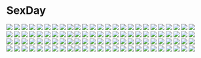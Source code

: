 # SexDay
![](https://konachan.com/jpeg/23c633e646829b5c0afb4b192d7d8a77/Konachan.com%20-%20193660%202girls%20blue_hair%20boots%20braids%20dress%20gray_hair%20hat%20headdress%20knife%20maid%20red_eyes%20short_hair%20skirt%20touhou%20vampire%20weapon%20wings%20wristwear%20yutapon.jpg)
![](https://konachan.com/jpeg/10b8f69733aebe86707676e50cfd7a06/Konachan.com%20-%20220633%20animal%20blonde_hair%20caterpie%20hat%20kazenokaze%20long_hair%20mouse%20pikachu%20pokemon%20ponytail%20rattata%20water%20yellow_eyes%20yellow_%28pokemon%29.jpg)
![](https://konachan.com/image/edb8811e040ee7ba795e032c6caea9f5/Konachan.com%20-%20164523%20dual_color%20ib%20jpeg_artifacts%20mary_%28ib%29.jpg)
![](https://konachan.com/image/6c9065e53b76a7a82c085e7ed00398c8/Konachan.com%20-%20232804%20aliasing%20building%20city%20original%20ryuuri_susuki.jpg)
![](https://konachan.com/image/cf836ef9220cbcf4d1025cb5dc81f50b/Konachan.com%20-%2012103%20range_murata%20tagme.jpg)
![](https://konachan.com/image/e0d738264333dc5cd2795aa6937af4d2/Konachan.com%20-%2073758%20aqua_eyes%20aqua_hair%20dark%20forfreedo%20green_eyes%20green_hair%20hatsune_miku%20long_hair%20thighhighs%20twintails%20vocaloid.jpg)
![](https://konachan.com/image/c2597b90efda775ac88b3a2791c10c48/Konachan.com%20-%20106283%20boots%20dark%20fire%20fujiwara_no_mokou%20gray_hair%20long_hair%20navex%20night%20ribbons%20sky%20stars%20touhou.jpg)
![](https://konachan.com/image/e8ab8642d5784c6d1d3d6bae35711ae1/Konachan.com%20-%20295641%20animal_ears%20arknights%20black_hair%20breasts%20building%20city%20cleavage%20close%20clouds%20group%20horns%20long_hair%20orange_hair%20red_hair%20sho_%28sumika%29%20short_hair%20sky.jpg)
![](https://konachan.com/image/783fa85b07b868b5e64ee76db4503d4c/Konachan.com%20-%2021556%20bleach%20kuchiki_rukia.jpg)
![](https://konachan.com/image/3db3678fe8d7b48ad5c20d8b78b5fa52/Konachan.com%20-%2067034%20black_hair%20blue_eyes%20brown_eyes%20long_hair%20marina_ismail%20mobile_suit_gundam%20mobile_suit_gundam_00%20setsuna_f_seiei%20signed.jpg)
![](https://konachan.com/image/357f7f6ab188810d6f6e17a19a9d051e/Konachan.com%20-%2086918%20animal%20bat%20breasts%20cape%20cleavage%20hat%20iga_tomoteru%20moon%20necklace%20original%20red_eyes%20stockings%20thighhighs%20witch.jpg)
![](https://konachan.com/image/63be0c73dca3ea1ed31435269b4ed8b3/Konachan.com%20-%20201162%20aqua_eyes%20aqua_hair%20clouds%20dress%20flowers%20hatsune_miku%20lan_jue%20long_hair%20sky%20summer_dress%20sunset%20twintails%20vocaloid.jpg)
![](https://konachan.com/jpeg/5b5578dd9242e8defad57e69812b9b59/Konachan.com%20-%20204619%20black_hair%20brown_eyes%20cropped%20japanese_clothes%20kimono%20long_hair%20petals%20sword%20tagme_%28artist%29%20thighhighs%20weapon.jpg)
![](https://konachan.com/jpeg/e7716bbbbac2dddae3be17b9313fe816/Konachan.com%20-%20304264%20blush%20book%20drink%20food%20fruit%20hat%20horns%20long_hair%20original%20purple_hair%20shinoba%20strawberry.jpg)
![](https://konachan.com/jpeg/7955cbe342603319094e0d6ddd6a5337/Konachan.com%20-%2098942%20charlotte_%28mahou_shoujo_madoka_magica%29%20mahou_shoujo_madoka_magica.jpg)
![](https://konachan.com/jpeg/ac14d9cb5eaf36412370737ad4c3d81d/Konachan.com%20-%20142860%20katana%20konpaku_youmu%20myon%20sword%20touhou%20weapon%20yam-potong.jpg)
![](https://konachan.com/image/1c4f4981acb7aafb5a2e90cf448b3d1c/Konachan.com%20-%2030104%20memories_off.jpg)
![](https://konachan.com/jpeg/9600931bfe267a74f32ac122ed61cd21/Konachan.com%20-%20172041%20glasses%20k10k%20k-on%21%20nakano_azusa%20pantyhose%20twintails.jpg)
![](https://konachan.com/image/28e98d4baf3d02b699e031fcd6748b9d/Konachan.com%20-%2088645%202girls%20long_hair%20pointed_ears%20record_of_agarest_war%20short_hair.jpg)
![](https://konachan.com/image/0ed1cfca5396c6805cfd27e0a11f36e4/Konachan.com%20-%20172757%20aqua_eyes%20aqua_hair%20boots%20gloves%20hatsune_miku%20headphones%20infukun%20long_hair%20motorcycle%20thighhighs%20torn_clothes%20twintails%20vocaloid.jpg)
![](https://konachan.com/image/6dce0d907e221db8c87c3b69974c7371/Konachan.com%20-%2068407%20blue_hair%20original%20umishima_senbon%20water%20white.jpg)
![](https://konachan.com/jpeg/adebda99967bf7599c2e9f8a13496ef9/Konachan.com%20-%20188749%20breasts%20butterfly%20cleavage%20hat%20japanese_clothes%20kneehighs%20long_hair%20minust%20petals%20pink_eyes%20pink_hair%20saigyouji_yuyuko%20touhou.jpg)
![](https://konachan.com/image/74e1dae87001465951402fdd8f298a37/Konachan.com%20-%2019401%20appleseed%20deunan_knute.jpg)
![](https://konachan.com/jpeg/267e540369653f06bc6b7e2a84c9d0ff/Konachan.com%20-%20210149%20animal%20car%20cosplay%20dog%20fate_stay_night%20fate_%28series%29%20gloves%20gradient%20hat%20maredoro%20police%20police_uniform%20saber%20skirt%20uniform%20white.jpg)
![](https://konachan.com/jpeg/26947ded77547b1a4e4c180c249bfbfe/Konachan.com%20-%20102103%20hakusairanger%20mahou_shoujo_madoka_magica%20red%20sakura_kyouko.jpg)
![](https://konachan.com/image/d381ed21a53876432f84aa44c628af3e/Konachan.com%20-%20180217%20aqua_eyes%20blue_eyes%20blue_hair%20blush%20braids%20chibi%20cilica%20drink%20food%20fruit%20gloves%20group%20hat%20ice_cream%20navel%20ponytail%20red_eyes%20ribbons%20tears%20twintails.jpg)
![](https://konachan.com/jpeg/82813bfb93f4462eccec8ec42a40e312/Konachan.com%20-%20147796%20breasts%20hewsack%20maid.jpg)
![](https://konachan.com/image/3fd8606a08711b0225163c5fd846a4fd/Konachan.com%20-%20161378%20brown_hair%20kkuem%20pink_eyes%20tagme%20thighhighs.jpg)
![](https://konachan.com/jpeg/66b34c0ddbeac9ad7ed2be1262b5a1b0/Konachan.com%20-%20281169%20animal%20anthropomorphism%20blue_eyes%20blush%20boots%20bow%20brown_hair%20chibi%20greenteaneko%20headband%20hiei_%28kancolle%29%20japanese_clothes%20kongou_%28kancolle%29%20white.jpg)
![](https://konachan.com/image/43db39780cb906c5fa59e92129e303dc/Konachan.com%20-%206980%20haibane_renmei.jpg)
![](https://konachan.com/image/63c0b012c6195f3d076799043f6dcc7b/Konachan.com%20-%2050424%20akiyama_mio%20k-on%21%20long_hair%20monochrome%20nightang%20white.jpg)
![](https://konachan.com/jpeg/1d3e6d359b3bdec2cd6dd7e9681ad10e/Konachan.com%20-%20233569%20ass%20blush%20brown_eyes%20brown_hair%20cropped%20long_hair%20miko%20original%20panties%20ponytail%20ribbons%20shimashima08123%20sideboob%20thighhighs%20tokyo_exe_girls%20underwear.jpg)
![](https://konachan.com/jpeg/46fdb9bdc26082141561490700f8ba72/Konachan.com%20-%20142398%20bikini%20blush%20clouds%20heart%20komeiji_satori%20pink_hair%20red_eyes%20short_hair%20sky%20summer%20swimsuit%20touhou%20water%20yuimari.jpg)
![](https://konachan.com/image/28b2cc4dbcf9900291c36ad19ead44ff/Konachan.com%20-%2097043%20dress%20hantuki0529%20hatsune_miku%20thighhighs%20twintails%20vocaloid%20wink.jpg)
![](https://konachan.com/jpeg/b2296c144dd2998a199c14556f6717b0/Konachan.com%20-%20260058%20alice_soft%20aqua_eyes%20aqua_hair%20bed%20blush%20breasts%20censored%20demon%20game_cg%20headband%20horns%20long_hair%20male%20nipples%20nude%20pink_hair%20ponytail%20pubic_hair%20sex.jpg)
![](https://konachan.com/image/e05abba1bfe6bce2c66ed31d067d81bc/Konachan.com%20-%2041201%20animal_ears%20bow_%28weapon%29%20catgirl%20pink_eyes%20tagme%20weapon.jpg)
![](https://konachan.com/jpeg/9cfc6c0e7642fa33a2d80da6a6090910/Konachan.com%20-%2068431%20black_hair%20red_eyes%20shameimaru_aya%20short_hair%20skirt%20sky%20touhou%20yokohachi.jpg)
![](https://konachan.com/image/e80846809697bdf597563794a27342cc/Konachan.com%20-%20157151%20blush%20book%20bow%20butterfly%20clouds%20dress%20hat%20original%20short_hair%20sky%20white_hair%20yellow_eyes%20yuku_%28kiollion%29.jpg)
![](https://konachan.com/image/d31506c6db42579d38efca9f9420f4fb/Konachan.com%20-%2013429%20mahou_shoujo_lyrical_nanoha%20mahou_shoujo_lyrical_nanoha_strikers%20rei%20yagami_hayate.jpg)
![](https://konachan.com/image/a8c28e0da016a33512e270f5439252c9/Konachan.com%20-%20234076%20all_male%20black_eyes%20black_hair%20blue_eyes%20chibi%20drink%20food%20group%20hoodie%20male%20mamejirushi%20original%20short_hair%20shorts.jpg)
![](https://konachan.com/image/202a449b414e850741a48c1c8ec507d7/Konachan.com%20-%2097634%20aqua_hair%20blonde_hair%20blue_eyes%20h-new%20hat%20kochiya_sanae%20long_hair%20moriya_suwako%20purple_hair%20red_eyes%20short_hair%20touhou%20yasaka_kanako%20yellow_eyes.jpg)
![](https://konachan.com/image/ebf53d4f91a994541bd92bd57825fa93/Konachan.com%20-%2055021%20ayanami_rei%20bikini%20gray%20neon_genesis_evangelion%20soryu_asuka_langley%20swimsuit.jpg)
![](https://konachan.com/image/90e37ec9aef029dbba712474e46a3e51/Konachan.com%20-%20124225%20aqua_hair%20city%20dress%20flowers%20hatsune_miku%20headphones%20heart%20keishi%20long_hair%20twintails%20vocaloid%20white.jpg)
![](https://konachan.com/image/d61866e0f6efb1028a0a7094f998319b/Konachan.com%20-%2010997%20japanese_clothes%20kishouseireiki%20kishouseirei_practica%20loli%20miko%20milly_oreano_yakumo%20nanase_aoi%20report_of_nature_spirits.jpg)
![](https://konachan.com/jpeg/e37b77b2d8250209b02f47102b455e49/Konachan.com%20-%20153544%20game_cg%20instrument%20kisaragi_nayu%20kujouin_leia%20natsu_no_owari_no_nirvana%20ohno_tetsuya%20piano%20school_uniform%20tachibana_mihaya.jpg)
![](https://konachan.com/image/b22ce62302389fb4da3dfc7359b6a6b9/Konachan.com%20-%20178908%20dress%20hatsune_miku%20joseph_lee%20twintails%20vocaloid.jpg)
![](https://konachan.com/image/dafdd0f2a83d0a5c331d798d4f7ffee4/Konachan.com%20-%20261357%20amasora_taichi%20bra%20breasts%20cleavage%20condom%20erect_nipples%20girls_und_panzer%20kadotani_anzu%20panties%20spread_legs%20twintails%20underwear.jpg)
![](https://konachan.com/jpeg/4258e6f9cbbb99ba38e64ec0f0cecb0e/Konachan.com%20-%20180293%20animal%20brown_hair%20cat%20flowers%20idolmaster%20kneehighs%20long_hair%20mugitarou%20purple_eyes%20shorts%20suou_momoko%20white.jpg)
![](https://konachan.com/jpeg/1ac74f81c7b76e6b868f54e1ed8ca352/Konachan.com%20-%20140076%20lily_white%20touhou%20yutamaro.jpg)
![](https://konachan.com/image/101130f774825b2cc459ea6ef13185a9/Konachan.com%20-%2011998%20heartful_memories%20little_witch_parfait%20pink_hair%20yellow.jpg)
![](https://konachan.com/jpeg/f4537e1b165a4f928b1bc6f067723304/Konachan.com%20-%20259710%20bow%20cardfight%21%21_vanguard%20dress%20flowers%20gloves%20jiayue_wu%20long_hair%20orange_eyes%20pink_hair%20thighhighs%20yumizuki_luna.jpg)
![](https://konachan.com/jpeg/4111a93e8c97ce81314ad42684fc3a4c/Konachan.com%20-%20178685%20blue_hair%20breasts%20cleavage%20game_cg%20jiyu2%20mazo_x_love%20navel%20shirotsugu_yuuto.jpg)
![](https://konachan.com/image/448a8609563afa745162472c7708864c/Konachan.com%20-%20202790%20blonde_hair%20blue_eyes%20computer%20dress%20gloves%20gray_hair%20long_hair%20original%20pantyhose%20ponytail%20purple_hair%20short_hair%20signed%20train%20windforcelan.jpg)
![](https://konachan.com/image/f763a87e604a17ede0b06f4c5d1fcf59/Konachan.com%20-%20135853%20hatsune_miku%20nohoho%20thighhighs%20tie%20twintails%20vocaloid.jpg)
![](https://konachan.com/image/dec20b11efc0e9568212c72f534b8f8f/Konachan.com%20-%20209214%20petenshi_%28dr._vermilion%29%20vocaloid%20voiceroid%20yuzuki_yukari.jpg)
![](https://konachan.com/jpeg/6fc4156990628874ad830d036f7ddf7b/Konachan.com%20-%20101233%20dark%20game_cg%20hulotte%20nobody%20scenic%20with_ribbon.jpg)
![](https://konachan.com/image/0d42f7ac66afec877ad98a9b49eff036/Konachan.com%20-%20301111%20animal%20ereshkigal_%28fate_grand_order%29%20fate_grand_order%20fate_%28series%29%20long_hair%20maomaozi%20tagme%20thighhighs.jpg)
![](https://konachan.com/image/2529c266d4ea621739297745ab63723a/Konachan.com%20-%2099352%20alice_in_wonderland%20alice_%28wonderland%29%20blonde_hair%20dress%20izumi_tsubasu%20scan%20thighhighs.jpg)
![](https://konachan.com/jpeg/4a2dc32f3f66aace08b431ca4233ec43/Konachan.com%20-%20104453%20blonde_hair%20fal_maro%20hat%20mahou_shoujo_madoka_magica%20tomoe_mami%20twintails%20yellow_eyes.jpg)
![](https://konachan.com/image/c489dd2d9229d340b9992ae5484d014e/Konachan.com%20-%2092749%20flowers%20fuwa_%28haratoshi%29%20green_hair%20kazami_yuuka%20no_bra%20open_shirt%20panties%20red_eyes%20short_hair%20sunflower%20touhou%20underwear.jpg)
![](https://konachan.com/image/37d7ea882620c082b472760a5559ab40/Konachan.com%20-%20304994%20animal%20animal_ears%20anthropomorphism%20azur_lane%20bird%20cat_smile%20catgirl%20grass%20manjuu_%28azur_lane%29%20panties%20short_hair%20sleeping%20tagme_%28artist%29%20underwear.jpg)
![](https://konachan.com/image/81d700f65e672f123691fd6cb2906cfa/Konachan.com%20-%20159153%20animal_ears%20blue_eyes%20brown_hair%20catgirl%20gun%20nancou_%28nankou%29%20original%20short_hair%20weapon%20wink.jpg)
![](https://konachan.com/image/325f4e82b1121356bd3732f15706cb6d/Konachan.com%20-%2023989%20jigoku_shoujo.jpg)
![](https://konachan.com/image/7796fcb6045ab128b5523fd0b3095d01/Konachan.com%20-%20180243%20blonde_hair%20chain%20dress%20horns%20ibuki_suika%20jpeg_artifacts%20koga_rejini%20long_hair%20red_eyes%20shackles%20stars%20touhou%20wristwear.jpg)
![](https://konachan.com/image/e29e6aa79db26cf1d78a08a6183bf32c/Konachan.com%20-%20159541%20hatsune_miku%20miku_append%20nayu%20space%20vocaloid.jpg)
![](https://konachan.com/jpeg/eab82d61ae427f32d9a6c03dc254645d/Konachan.com%20-%20139504%20aorio%20brown_hair%20cameltoe%20food%20game_cg%20green_eyes%20ice_cream%20moododan%20nonomura_maki%20school_swimsuit%20short_hair%20swimsuit.jpg)
![](https://konachan.com/jpeg/4dc894b437c1832e11ed50e6465daa19/Konachan.com%20-%20228224%20clouds%20kimi_no_na_wa%20male%20manako_%28manatera%29%20miyamizu_mitsuha%20rainbow%20school_uniform%20sky%20sunset%20tachibana_taki.jpg)
![](https://konachan.com/image/9ac623a99ed29e940a7033c1dbdb1aac/Konachan.com%20-%20217724%20ass%20black_eyes%20black_hair%20blush%20breasts%20cameltoe%20dark_skin%20glasses%20kneehighs%20original%20panties%20ponytail%20pubic_hair%20shorts%20tan_lines%20underwear%20wet.jpg)
![](https://konachan.com/image/e32253384557e3a720ad65714e726266/Konachan.com%20-%2034976%20breasts%20cleavage%20white%20witchblade.jpg)
![](https://konachan.com/jpeg/fd6d4eb957d6bfbabaa595a14a6cf5d6/Konachan.com%20-%20244392%20anthropomorphism%20blonde_hair%20blush%20hug%20kantai_collection%20long_hair%20momoniku%20ribbons%20scarf%20school_uniform%20skirt%20watermark%20white%20yuudachi_%28kancolle%29.jpg)
![](https://konachan.com/image/fdf7dfb63878331c8ad34722b18af1fb/Konachan.com%20-%20119003%20black_hair%20blonde_hair%20blue_eyes%20blush%20brown_hair%20fairy%20fang%20long_hair%20luna_child%20red_eyes%20short_hair%20sunny_milk%20touhou%20tsuda_akira%20wings.jpg)
![](https://konachan.com/jpeg/6449267d10b778d3ea326014ac0d97bb/Konachan.com%20-%20291580%20amano_hina%20black_hair%20blue_eyes%20blush%20braids%20building%20city%20clouds%20flowers%20long_hair%20reflection%20shorts%20sky%20tenki_no_ko%20toratora_%28nanahaba%29%20water.jpg)
![](https://konachan.com/image/857ec16a8edd5930116a0a722535b5b7/Konachan.com%20-%20100956%20blonde_hair%20eto%20mahou_shoujo_madoka_magica%20panties%20spread_legs%20thighhighs%20tomoe_mami%20underwear.jpg)
![](https://konachan.com/jpeg/8c11637fdbb3f187167d4654e7551459/Konachan.com%20-%20177932%20all_male%20kadenden%20koga_norio%20male%20narutaru%20trap.jpg)
![](https://konachan.com/jpeg/2548a85251342e36f1dd056f6adf1a7d/Konachan.com%20-%20263286%20aqua_hair%20blush%20hatsune_miku%20long_hair%20sakuragi_ren%20tattoo%20tie%20twintails%20vocaloid.jpg)
![](https://konachan.com/image/afc980787e0cda7b1ccc903dd3203e3d/Konachan.com%20-%20156882%20boots%20brown_hair%20chain%20food%20forest%20gloves%20green_hair%20knife%20long_hair%20night%20original%20red_eyes%20short_hair%20skirt%20staff%20sword%20tattoo%20tree%20weapon.jpg)
![](https://konachan.com/image/ef2510425468d623a56f7bdbe3cf5a9e/Konachan.com%20-%20159787%20abe_kanari%20animal_ears%20bunny_ears%20girls_und_panzer%20sawa_azusa.jpg)
![](https://konachan.com/image/0d7c11d10e00fba5a28bd36b7754bb16/Konachan.com%20-%2030320%20dyogrammaton%20tagme.jpg)
![](https://konachan.com/image/e6a9fb6e945dfeda50d489b5f3781eb3/Konachan.com%20-%2073712%20all_male%20hakuouki_shinsengumi_kitan%20hijikata_toshizou%20japanese_clothes%20katana%20kimono%20male%20okita_souji%20saitou_hajime%20sword%20weapon.jpg)
![](https://konachan.com/image/3e8677c20de868e9148bf668ad042cdd/Konachan.com%20-%20282448%202girls%20akizone%20anus%20ass%20ass_grab%20au_ra%20black_hair%20blush%20breasts%20christmas%20horns%20nipples%20pussy%20red_eyes%20thighhighs%20uncensored%20white_hair%20yuri.jpg)
![](https://konachan.com/image/b19dc48adfaa5831d4238c5d85cfeedc/Konachan.com%20-%20241354%20blindfold%20breast_grab%20breasts%20demiroid%20gloves%20gray_hair%20kiss%20male%20navel%20nipples%20nude%20penis%20pussy%20realistic%20sex%20short_hair%20thighhighs%20uncensored.jpg)
![](https://konachan.com/image/0c61d7578b748daf3b448035cc98e327/Konachan.com%20-%20259474%202girls%20aliasing%20anal%20ass%20bed%20bow%20breasts%20bunnygirl%20dress%20gloves%20nipples%20original%20panties%20pantyhose%20pussy%20red_eyes%20tail%20tribadism%20underwear%20wink%20yuri.jpg)
![](https://konachan.com/jpeg/2f70d4741ce780b4f6f34dc9f30086e5/Konachan.com%20-%2013381%20blush%20hiiragi_tsukasa%20lucky_star%20purple_hair%20short_hair.jpg)
![](https://konachan.com/image/c791b4ecf381c09ce280b88c56dc78a0/Konachan.com%20-%2087695%20breasts%20brown_hair%20cum%20flowers%20garter_belt%20honoji%20necklace%20nipples%20short_hair%20thighhighs.jpg)
![](https://konachan.com/image/67b65fb0d15d941b714150248c3e1c6f/Konachan.com%20-%20254561%20armor%20bow%20braids%20chain%20fate_grand_order%20fate_%28series%29%20gloves%20green_eyes%20jh%20long_hair%20male%20ponytail%20purple_eyes%20sword%20thighhighs%20weapon.jpg)
![](https://konachan.com/image/5306fcbd9c8eea2fc48c9af0e7dc891b/Konachan.com%20-%20204251%20animal_ears%20bow%20bunny_ears%20cropped%20dress%20flowers%20hat%20long_hair%20madogawa%20original%20pink_hair%20red_eyes%20ribbons%20thighhighs%20twintails%20wristwear.jpg)
![](https://konachan.com/image/1b93baa735ae8280c52385013a5b5cf2/Konachan.com%20-%2043836%20bodysuit%20boots%20brown_eyes%20clouds%20food%20fruit%20green_hair%20long_hair%20qp%3Aflapper%20skintight%20tail%20thighhighs%20wings.jpg)
![](https://konachan.com/image/5fa3e9a9f939b9c637254677530f0840/Konachan.com%20-%2017008%20carnelian%20lunar_cage.jpg)
![](https://konachan.com/jpeg/5b1450af0a147f1935225a9ad62ddd57/Konachan.com%20-%20111485%202girls%20bikini%20swimsuit%20tagme%20wink.jpg)
![](https://konachan.com/image/7b399f7e1fbfbdb892f55e7969a65695/Konachan.com%20-%2053388%202girls%20blush%20garden_%28galge%29%20kanekiyo_miwa%20kasuga_nadeshiko%20kasuga_sakurako%20panties%20ribbons%20thighhighs%20underwear.jpg)
![](https://konachan.com/jpeg/83e27d299df33cc0f41566683c90bc5b/Konachan.com%20-%20253746%20aqua_eyes%20blonde_hair%20breasts%20clouds%20elbow_gloves%20gloves%20halloween%20hat%20liang_xing%20moon%20night%20overwatch%20pumpkin%20sky%20thighhighs%20wings%20witch%20witch_hat.jpg)
![](https://konachan.com/image/d2620ca34dd305857d4dc5122d5ca92d/Konachan.com%20-%20175886%202girls%20blood%20blue_eyes%20blue_hair%20bow%20long_hair%20miki_sayaka%20moonknives%20red_eyes%20red_hair%20sakura_kyouko%20short_hair%20skirt%20sword%20weapon.jpg)
![](https://konachan.com/jpeg/918db285adfb569b855ea61b6a45db90/Konachan.com%20-%20286472%20animal_ears%20apron%20breasts%20bunny_ears%20headdress%20long_hair%20maid%20navel%20nipples%20panties%20purple_eyes%20skirt%20skirt_lift%20tears%20tedeza_rize%20topless%20underwear.jpg)
![](https://konachan.com/image/508b9a1aec91e8119171e047a00da2d5/Konachan.com%20-%20249645%20anna_%28anna1997%29%20deep-sea_girl_%28vocaloid%29%20hatsune_miku%20mousou_zei_%28vocaloid%29%20senbon-zakura_%28vocaloid%29%20vocaloid%20world_is_mine_%28vocaloid%29%20yuki_miku.jpg)
![](https://konachan.com/jpeg/30e1aad95a21c3d554cc6cc6050928ce/Konachan.com%20-%20274720%20100percent%20blonde_hair%20braids%20breasts%20chain%20cleavage%20dress%20fate_%28series%29%20nopan%20saber%20saber_alter%20short_hair%20sword%20thighhighs%20weapon%20yellow_eyes.jpg)
![](https://konachan.com/jpeg/326401a065d62b969865505f43f6484e/Konachan.com%20-%20218764%20bandage%20black_hair%20blue_eyes%20breasts%20gloves%20hong%20long_hair%20no_bra%20open_shirt%20original%20signed%20sword%20torn_clothes%20weapon%20zettai_ryouiki.jpg)
![](https://konachan.com/image/55353e884f15879313cc0d8737caee2f/Konachan.com%20-%20204710%20black_hair%20blood%20flowers%20kzcjimmy%20leaves%20long_hair%20original%20rain%20samurai%20water.jpg)
![](https://konachan.com/image/3876d8be819cb3aa65c6e559a9814091/Konachan.com%20-%2082260%20all_male%20kasukabe_akira%20male%20panties%20school_uniform%20thighhighs%20trap%20underwear.jpg)
![](https://konachan.com/jpeg/fc8abdef37a22d83062c7d3e0a8ae12a/Konachan.com%20-%20226673%20breasts%20choker%20collar%20dc_comics%20gloves%20gun%20logo%20long_hair%20navel%20pantyhose%20rain%20realistic%20shorts%20tattoo%20twintails%20water%20watermark%20weapon%20wet%20wristwear.jpg)
![](https://konachan.com/jpeg/aa62edee6ffefee0233e616a188b17ad/Konachan.com%20-%20266790%20blush%20braids%20breast_hold%20breasts%20brown_eyes%20chrono_clock%20game_cg%20kimono%20koku%20long_hair%20nipples%20no_bra%20nopan%20spread_legs%20uncensored%20white_hair.jpg)
